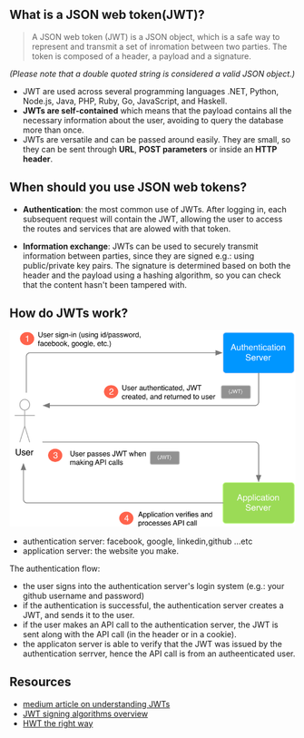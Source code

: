 ## What is a JSON web token(JWT)?

> A JSON web token (JWT) is a JSON object, which is a safe way to represent and transmit a set of inromation between two parties. The token is composed of a header, a payload and a signature.

*(Please note that a double quoted string is  considered a valid JSON object.)*

- JWT are used across several programming languages .NET, Python, Node.js, Java, PHP, Ruby, Go, JavaScript, and Haskell.
- **JWTs are self-contained** which means that the payload contains all the necessary information about the user, avoiding to query the database more than once.
- JWTs are versatile and can be passed around easily. They are small, so they can be sent through **URL**, **POST parameters** or inside an **HTTP header**.

## When should you use JSON web tokens?

- **Authentication**: the most common use of JWTs. After logging in, each subsequent request will contain the JWT, allowing the user to access the routes and services that are alowed with that token.

- **Information exchange**: JWTs can be used to securely transmit information between parties, since they are signed e.g.: using public/private key pairs. The signature is determined based on both the header and the payload using a hashing algorithm, so you can check that the content hasn't been tampered with.

## How do JWTs work?
![JWTs explained](./imgs/jwts_explained.png)

- authentication server: facebook, google, linkedin,github ...etc
- application server: the website you make.

The authentication flow:
- the user signs into the authentication server's login system (e.g.: your github username and password)
- if the authentication is successful, the authentication server creates a JWT, and sends it to the user.
- if the user makes an API call to the authentication server, the JWT is sent along with the API call (in the header or in a cookie).
- the applicaton server is able to verify that the JWT was issued by the authentication serrver, hence the API call is from an autheenticated user.


## Resources
- [medium article on understanding JWTs](https://medium.com/vandium-software/5-easy-steps-to-understanding-json-web-tokens-jwt-1164c0adfcec#.z80hda8ty)  
- [JWT signing algorithms overview](https://auth0.com/blog/json-web-token-signing-algorithms-overview/)  
- [HWT the right way](https://stormpath.com/blog/jwt-the-right-way)  
